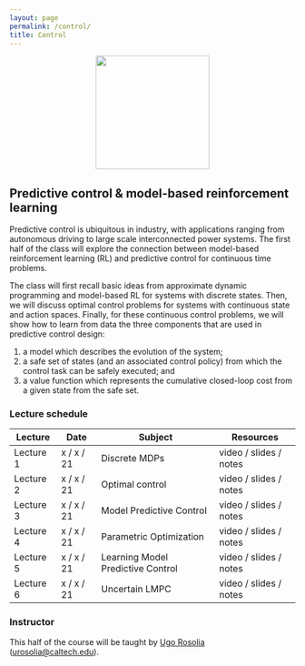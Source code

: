 ```yaml
---
layout: page
permalink: /control/
title: Control
---
```


<center><img src="../images/controller.png" style="height:200px"></center>

## Predictive control & model-based reinforcement learning

Predictive control is ubiquitous in industry, with applications ranging from autonomous driving to large scale interconnected power systems. The first half of the class will explore the connection between model-based reinforcement learning (RL) and predictive control for continuous time problems.

The class will first recall basic ideas from approximate dynamic programming and model-based RL for systems with discrete states. Then, we will discuss optimal control problems for systems with continuous state and action spaces. Finally, for these continuous control problems, we will show how to learn from data the three components that are used in predictive control design: 
1. a model which describes the evolution of the system;
2. a safe set of states (and an associated control policy) from which the control task can be safely executed; and 
3. a value function which represents the cumulative closed-loop cost from a given state from the safe set.

### Lecture schedule

| Lecture     | Date        | Subject	  	  	  	  	  	    | Resources              |
| ----------- | ----------- | --------------------------------- | ---------------------- |
| Lecture 1   | x / x / 21  | Discrete MDPs        	    	    | video / slides / notes |
| Lecture 2   | x / x / 21  | Optimal control       	        | video / slides / notes |
| Lecture 3   | x / x / 21  | Model Predictive Control          | video / slides / notes |
| Lecture 4   | x / x / 21  | Parametric Optimization	        | video / slides / notes |
| Lecture 5   | x / x / 21  | Learning Model Predictive Control | video / slides / notes |
| Lecture 6   | x / x / 21  | Uncertain LMPC    	            | video / slides / notes |

### Instructor

This half of the course will be taught by [Ugo Rosolia](https://urosolia.github.io/) ([urosolia@caltech.edu](mailito:urosolia@caltech.edu)).